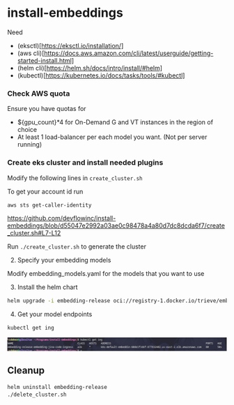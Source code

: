 # install-embeddings

Need
- (eksctl)[https://eksctl.io/installation/]
- (aws cli)[https://docs.aws.amazon.com/cli/latest/userguide/getting-started-install.html]
- (helm cli)[https://helm.sh/docs/intro/install/#helm]
- (kubectl)[https://kubernetes.io/docs/tasks/tools/#kubectl]

### Check AWS quota
Ensure you have quotas for
- ${gpu_count}*4 for On-Demand G and VT instances in the region of choice
- At least 1 load-balancer per each model you want. (Not per server running)

### Create eks cluster and install needed plugins

Modify the following lines in `create_cluster.sh`

To get your account id run 

```sh
aws sts get-caller-identity
```

https://github.com/devflowinc/install-embeddings/blob/d55047e2992a03ae0c98478a4a80d7dc8dcda6f7/create_cluster.sh#L7-L12

Run `./create_cluster.sh` to generate the cluster

2) Specify your embedding models

Modify embedding_models.yaml for the models that you want to use

3) Install the helm chart

```sh
helm upgrade -i embedding-release oci://registry-1.docker.io/trieve/embeddings-helm -f embedding_models.yaml
```

4) Get your model endpoints

```sh
kubectl get ing
```

![](./assets/ingress.png)


## Cleanup

```sh
helm uninstall embedding-release
./delete_cluster.sh
```


